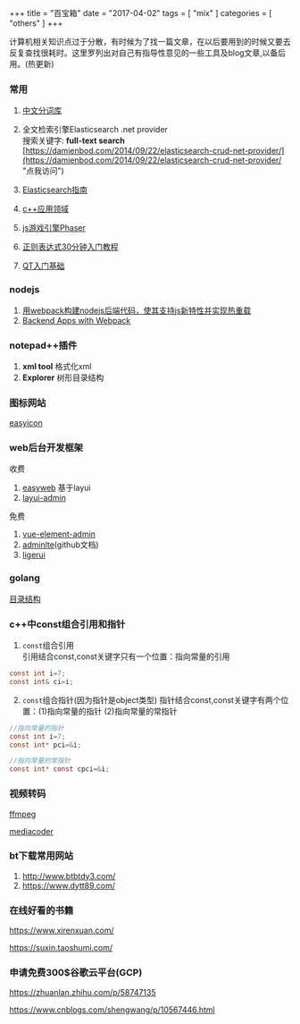 +++
title = "百宝箱"
date = "2017-04-02"
tags = [ "mix" ]
categories = [ "others" ]
+++

计算机相关知识点过于分散，有时候为了找一篇文章，在以后要用到的时候又要去反复查找很耗时。这里罗列出对自己有指导性意见的一些工具及blog文章,以备后用。(热更新)
<!--more-->
### 常用
1. [中文分词库](http://ictclas.nlpir.org/ "点我访问")
2. 全文检索引擎Elasticsearch .net provider  
搜索关键字: **full-text search**  
[https://damienbod.com/2014/09/22/elasticsearch-crud-net-provider/](https://damienbod.com/2014/09/22/elasticsearch-crud-net-provider/ "点我访问")

3. [Elasticsearch指南](https://es.xiaoleilu.com/010_Intro/00_README.html "点我访问")
4. [c++应用领域](http://www.cnblogs.com/duguochao/p/4528001.html "点我访问")  
5. [js游戏引擎Phaser](https://mozdevs.github.io/html5-games-workshop/en/guides/platformer/start-here/ "点我访问")
6. [正则表达式30分钟入门教程](http://deerchao.net/tutorials/regex/regex.htm '点我访问')
7. [QT入门基础](<https://www.cnblogs.com/lxmwb/p/6352220.html> '点我访问')
### nodejs
1. [用webpack构建nodejs后端代码，使其支持js新特性并实现热重载](https://zhuanlan.zhihu.com/p/20782320 "点我访问")
2. [Backend Apps with Webpack](http://jlongster.com/Backend-Apps-with-Webpack--Part-I "点我访问")
### notepad++插件
1. **xml tool** 格式化xml
2. **Explorer** 树形目录结构
### 图标网站
[easyicon](https://www.easyicon.net/ '点我访问')
### web后台开发框架
收费
1. [easyweb](https://www.easyweb.vip/index "点我访问") 基于layui
2. [layui-admin](https://www.layui.com/admin/ '点我访问')

免费
1. [vue-element-admin](https://panjiachen.github.io/vue-element-admin-site/zh/guide/ '点我访问')
2. [adminlte](https://adminlte.io/docs/3.0/index.html '点我访问')(github文档)
3. [ligerui](http://www.ligerui.com/ '点我访问')
### golang
[目录结构](https://makeoptim.com/golang/standards/project-layout '点我访问')
### c++中const组合引用和指针
1. `const`组合引用    
引用结合const,const关键字只有一个位置：指向常量的引用
```c
const int i=7;
const int& ci=i;
```
2. `const`组合指针(因为指针是object类型)
指针结合const,const关键字有两个位置：(1)指向常量的指针 (2)指向常量的常指针
```c
//指向常量的指针
const int i=7;
const int* pci=&i;

//指向常量的常指针
const int* const cpci=&i;
```
### 视频转码
[ffmpeg](https://www.ruanyifeng.com/blog/2020/01/ffmpeg.html '点我访问')

[mediacoder](http://www.mediacoderhq.com/ '点我访问')
### bt下载常用网站
1. <http://www.btbtdy3.com/>
2. <https://www.dytt89.com/>
### 在线好看的书籍
<https://www.xirenxuan.com/>

<https://suxin.taoshumi.com/>
### 申请免费300$谷歌云平台(GCP)
<https://zhuanlan.zhihu.com/p/58747135>

<https://www.cnblogs.com/shengwang/p/10567446.html>
